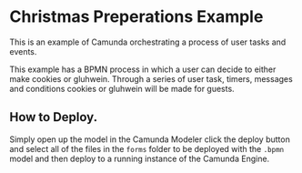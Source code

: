 # Christmas Preperations Example
This is an example of Camunda orchestrating a process of user tasks and events. 

This example has a BPMN process in which a user can decide to either make cookies or gluhwein. 
Through a series of user task, timers, messages and conditions cookies or gluhwein will be made for guests. 


## How to Deploy. 

Simply open up the model in the Camunda Modeler click the deploy button and select all of the files in the `forms` folder to be deployed with the `.bpmn` model and then deploy to a running instance of the Camunda Engine. 